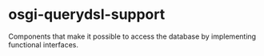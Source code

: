 osgi-querydsl-support
=====================

Components that make it possible to access the database by implementing functional interfaces.
